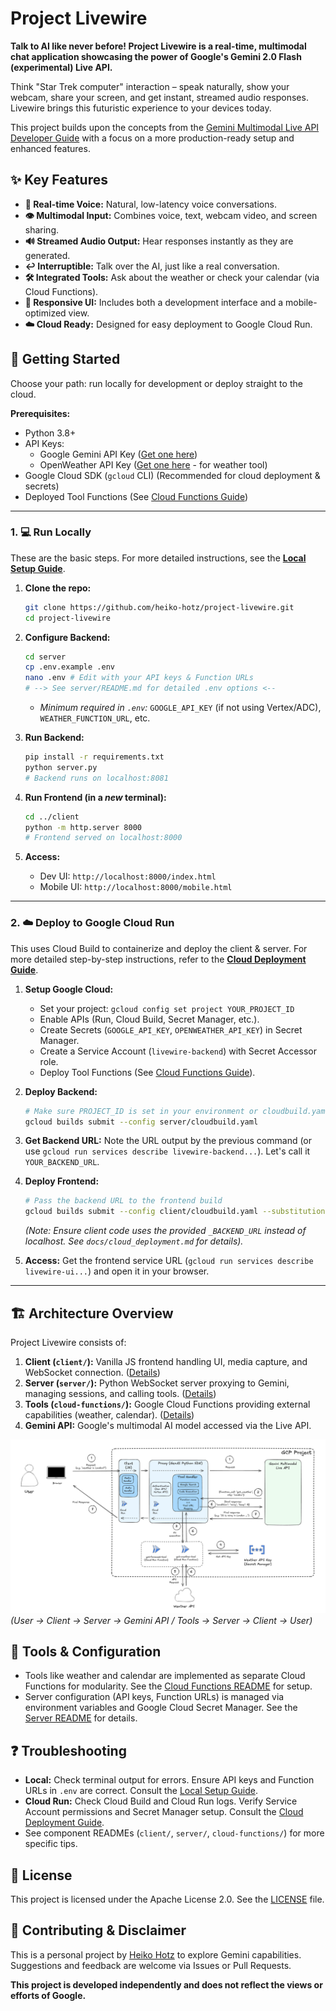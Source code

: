 # Project Livewire 

**Talk to AI like never before! Project Livewire is a real-time, multimodal chat application showcasing the power of Google's Gemini 2.0 Flash (experimental) Live API.**

Think "Star Trek computer" interaction – speak naturally, show your webcam, share your screen, and get instant, streamed audio responses. Livewire brings this futuristic experience to your devices today.

This project builds upon the concepts from the [Gemini Multimodal Live API Developer Guide](https://github.com/heiko-hotz/gemini-multimodal-live-dev-guide) with a focus on a more production-ready setup and enhanced features.

## ✨ Key Features

*   **🎤 Real-time Voice:** Natural, low-latency voice conversations.
*   **👁️ Multimodal Input:** Combines voice, text, webcam video, and screen sharing.
*   **🔊 Streamed Audio Output:** Hear responses instantly as they are generated.
*   **↩️ Interruptible:** Talk over the AI, just like a real conversation.
*   **🛠️ Integrated Tools:** Ask about the weather or check your calendar (via Cloud Functions).
*   **📱 Responsive UI:** Includes both a development interface and a mobile-optimized view.
*   **☁️ Cloud Ready:** Designed for easy deployment to Google Cloud Run.

<!-- Optional: Add a GIF/Video Demo Here -->
<!-- ![Demo GIF](assets/livewire-demo.gif) -->

## 🚀 Getting Started

Choose your path: run locally for development or deploy straight to the cloud.

**Prerequisites:**

*   Python 3.8+
*   API Keys:
    *   Google Gemini API Key ([Get one here](https://makersuite.google.com/app/apikey))
    *   OpenWeather API Key ([Get one here](https://openweathermap.org/api) - for weather tool)
*   Google Cloud SDK (`gcloud` CLI) (Recommended for cloud deployment & secrets)
*   Deployed Tool Functions (See [Cloud Functions Guide](./cloud-functions/README.md))

---

### 1. 💻 Run Locally

These are the basic steps. For more detailed instructions, see the **[Local Setup Guide](./docs/local_setup.md)**.

1.  **Clone the repo:**
    ```bash
    git clone https://github.com/heiko-hotz/project-livewire.git
    cd project-livewire
    ```

2.  **Configure Backend:**
    ```bash
    cd server
    cp .env.example .env
    nano .env # Edit with your API keys & Function URLs
    # --> See server/README.md for detailed .env options <--
    ```
    *   *Minimum required in `.env`:* `GOOGLE_API_KEY` (if not using Vertex/ADC), `WEATHER_FUNCTION_URL`, etc.

3.  **Run Backend:**
    ```bash
    pip install -r requirements.txt
    python server.py
    # Backend runs on localhost:8081
    ```

4.  **Run Frontend (in a *new* terminal):**
    ```bash
    cd ../client
    python -m http.server 8000
    # Frontend served on localhost:8000
    ```

5.  **Access:**
    *   Dev UI: `http://localhost:8000/index.html`
    *   Mobile UI: `http://localhost:8000/mobile.html`

---

### 2. ☁️ Deploy to Google Cloud Run

This uses Cloud Build to containerize and deploy the client & server. For more detailed step-by-step instructions, refer to the **[Cloud Deployment Guide](./docs/cloud_deployment.md)**.

1.  **Setup Google Cloud:**
    *   Set your project: `gcloud config set project YOUR_PROJECT_ID`
    *   Enable APIs (Run, Cloud Build, Secret Manager, etc.).
    *   Create Secrets (`GOOGLE_API_KEY`, `OPENWEATHER_API_KEY`) in Secret Manager.
    *   Create a Service Account (`livewire-backend`) with Secret Accessor role.
    *   Deploy Tool Functions (See [Cloud Functions Guide](./cloud-functions/README.md)).

2.  **Deploy Backend:**
    ```bash
    # Make sure PROJECT_ID is set in your environment or cloudbuild.yaml
    gcloud builds submit --config server/cloudbuild.yaml
    ```

3.  **Get Backend URL:** Note the URL output by the previous command (or use `gcloud run services describe livewire-backend...`). Let's call it `YOUR_BACKEND_URL`.

4.  **Deploy Frontend:**
    ```bash
    # Pass the backend URL to the frontend build
    gcloud builds submit --config client/cloudbuild.yaml --substitutions=_BACKEND_URL=YOUR_BACKEND_URL
    ```
    *(Note: Ensure client code uses the provided `_BACKEND_URL` instead of localhost. See `docs/cloud_deployment.md` for details).*

5.  **Access:** Get the frontend service URL (`gcloud run services describe livewire-ui...`) and open it in your browser.

---

## 🏗️ Architecture Overview

Project Livewire consists of:

1.  **Client (`client/`):** Vanilla JS frontend handling UI, media capture, and WebSocket connection. ([Details](./client/README.md))
2.  **Server (`server/`):** Python WebSocket server proxying to Gemini, managing sessions, and calling tools. ([Details](./server/README.md))
3.  **Tools (`cloud-functions/`):** Google Cloud Functions providing external capabilities (weather, calendar). ([Details](./cloud-functions/README.md))
4.  **Gemini API:** Google's multimodal AI model accessed via the Live API.

![Architecture Diagram](assets/architecture.png)
*(User -> Client -> Server -> Gemini API / Tools -> Server -> Client -> User)*

## 🔧 Tools & Configuration

*   Tools like weather and calendar are implemented as separate Cloud Functions for modularity. See the [Cloud Functions README](./cloud-functions/README.md) for setup.
*   Server configuration (API keys, Function URLs) is managed via environment variables and Google Cloud Secret Manager. See the [Server README](./server/README.md#configuration) for details.

## ❓ Troubleshooting

*   **Local:** Check terminal output for errors. Ensure API keys and Function URLs in `.env` are correct. Consult the [Local Setup Guide](./docs/local_setup.md).
*   **Cloud Run:** Check Cloud Build and Cloud Run logs. Verify Service Account permissions and Secret Manager setup. Consult the [Cloud Deployment Guide](./docs/cloud_deployment.md).
*   See component READMEs (`client/`, `server/`, `cloud-functions/`) for more specific tips.

## 📜 License

This project is licensed under the Apache License 2.0. See the [LICENSE](./LICENSE) file.

## 🤝 Contributing & Disclaimer

This is a personal project by [Heiko Hotz](https://github.com/heiko-hotz) to explore Gemini capabilities. Suggestions and feedback are welcome via Issues or Pull Requests.

**This project is developed independently and does not reflect the views or efforts of Google.**